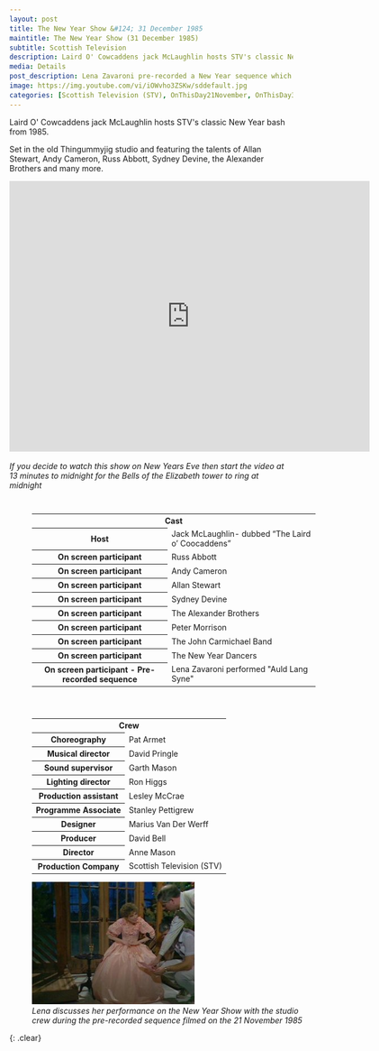 ```yaml
---
layout: post
title: The New Year Show &#124; 31 December 1985
maintitle: The New Year Show (31 December 1985)
subtitle: Scottish Television
description: Laird O' Cowcaddens jack McLaughlin hosts STV's classic New Year bash from 1985. Set in the old Thingummyjig studio and featuring the talents of Allan Stewart, Andy Cameron, Russ Abbott, Sydney Devine, the Alexander Brothers and many more.
media: Details
post_description: Lena Zavaroni pre-recorded a New Year sequence which included her singing Auld Lang Syne for use by Scottish television (STV) on The New Year Show (1985).
image: https://img.youtube.com/vi/iOWvho3ZSKw/sddefault.jpg
categories: [Scottish Television (STV), OnThisDay21November, OnThisDay31December]
---
```


Laird O' Cowcaddens jack McLaughlin hosts STV's classic New Year bash from 1985.

Set in the old Thingummyjig studio and featuring the talents of Allan Stewart, Andy Cameron, Russ Abbott, Sydney Devine, the Alexander Brothers and many more.

<div class="responsive-video"><iframe width="640px" height="480px" src="https://www.youtube.com/embed/iOWvho3ZSKw?rel=0&showinfo=1" frameborder="0" allowfullscreen=""></iframe></div>

<cite>If you decide to watch this show on New Years Eve then start the video at 13 minutes to midnight for the Bells of the Elizabeth tower to ring at midnight</cite>

<figure class="fig1" id="cast">
<table>
<tr><th colspan="2" class="h3">Cast</th></tr>
<tr><th>Host</th><td>Jack McLaughlin- dubbed “The Laird o’ Coocaddens”</td></tr>
<tr><th>On screen participant</th><td>Russ Abbott</td></tr>
<tr><th>On screen participant</th><td>Andy Cameron</td></tr>
<tr><th>On screen participant</th><td>Allan Stewart</td></tr>
<tr><th>On screen participant</th><td>Sydney Devine</td></tr>
<tr><th>On screen participant</th><td>The Alexander Brothers</td></tr>
<tr><th>On screen participant</th><td>Peter Morrison</td></tr>
<tr><th>On screen participant</th><td>The John Carmichael Band</td></tr>
<tr><th>On screen participant</th><td>The New Year Dancers</td></tr>
<tr><th>On screen participant - Pre-recorded sequence</th><td>Lena Zavaroni performed &quot;Auld Lang Syne&quot;</td></tr>
</table>
</figure>

<figure class="fig2" id="crew">
<figcaption>
<table>
<tr><th colspan="2" class="h3">Crew</th></tr>
<tr><th>Choreography</th><td>Pat Armet</td></tr>
<tr><th>Musical director</th><td>David Pringle</td></tr>
<tr><th>Sound supervisor</th><td>Garth Mason</td></tr>
<tr><th>Lighting director</th><td>Ron Higgs</td></tr>
<tr><th>Production assistant</th><td>Lesley McCrae</td></tr>
<tr><th>Programme Associate</th><td>Stanley Pettigrew</td></tr>
<tr><th>Designer</th><td>Marius Van Der Werff</td></tr>
<tr><th>Producer</th><td>David Bell</td></tr>
<tr><th>Director</th><td>Anne Mason</td></tr>
<tr><th>Production Company</th><td>Scottish Television (STV)</td></tr>
</table>
</figcaption>
<img src="/assets/images/STV/Auld.jpg" class="full-width"/>
<figcaption>
<cite>Lena discusses her performance on the New Year Show with the studio crew during the pre-recorded sequence filmed on the 21 November 1985</cite>
</figcaption>
</figure>

<br />{: .clear}

<style>
.fig1 {float:left; width:49%;}

.fig2 {float:right; width:49%;}

@media screen and (orientation:portrait) {
.fig1, .fig2 {float:left; width:100%;}
}
</style>

